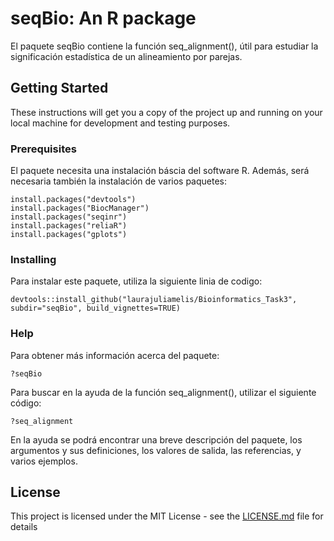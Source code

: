 # seqBio: An R package

El paquete seqBio contiene la función seq_alignment(), útil para estudiar la significación estadística de un alineamiento por parejas.

## Getting Started

These instructions will get you a copy of the project up and running on your local machine for development and testing purposes.

### Prerequisites

El paquete necesita una instalación báscia del software R. Además, será necesaria también la instalación de varios paquetes: 

```
install.packages("devtools")
install.packages("BiocManager")
install.packages("seqinr")
install.packages("reliaR")
install.packages("gplots")
```

### Installing

Para instalar este paquete, utiliza la siguiente linia de codigo:

```
devtools::install_github("laurajuliamelis/Bioinformatics_Task3", subdir="seqBio", build_vignettes=TRUE)
```

### Help 

Para obtener más información acerca del paquete:
```
?seqBio
```

Para buscar en la ayuda de la función seq_alignment(), utilizar el siguiente código:
```
?seq_alignment
```
En la ayuda se podrá encontrar una breve descripción del paquete, los argumentos y sus definiciones, los valores de salida, las referencias, y varios ejemplos.  

## License

This project is licensed under the MIT License - see the [LICENSE.md](LICENSE.md) file for details

